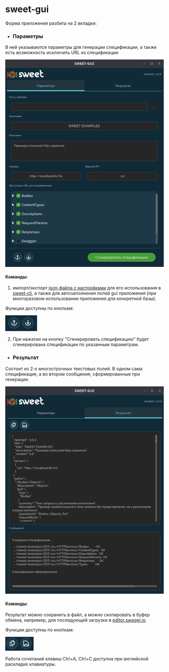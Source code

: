 # sweet-gui

Форма приложения разбита на 2 вкладки:

- ### **Параметры**

В ней указываются параметры для генерации спецификации, а также есть возможность исключить URL из спецификации

![gui](./images/gui.png)

#### Команды:

1. импорт/экспорт [json-файла с настройками](settings-json.md) для его использования в [sweet-cli](), а также для автозаполнения полей gui приложения (при многоразовом использовании приложения для конкретной базы). 

Функции доступны по кнопкам: 

![gui](./images/gui-settings.png)


2. При нажатии на кнопку "Сгенерировать спецификацию" будет сгенерирована спецификации по указанным параметрам. 

- ### **Результат**

Cостоит из 2-х многострочных текстовых полей. В одном сама спецификация, а во втором сообщения, сформированные при генерации.

![gui_result](./images/gui-result.png)

#### Команды:

Результат можно сохранить в файл, а можно скопировать в буфер обмена, например, для последующей загрузки в [editor.swager.io](https://editor.swagger.io).

Функции доступны по кнопкам:

![gui_result_buttons](./images/gui-result-buttons.png)

Работа сочетаний клавиш Ctrl+A, Ctrl+C доступна при английской раскладке клавиатуры.
